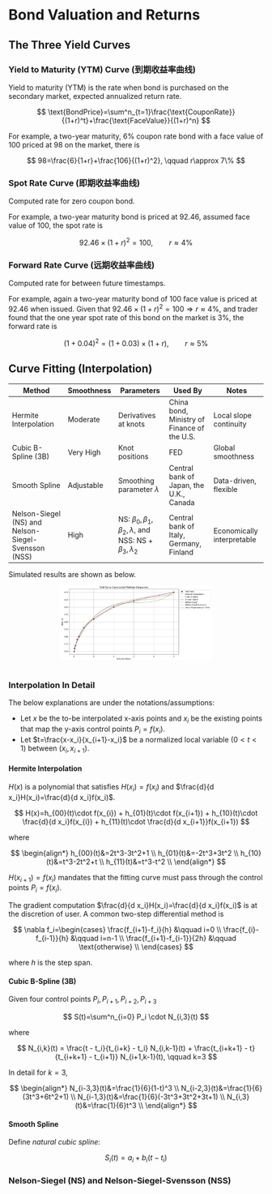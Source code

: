 # Bond Valuation and Returns

## The Three Yield Curves

### Yield to Maturity (YTM) Curve (到期收益率曲线)

Yield to maturity (YTM) is the rate when bond is purchased on the secondary market, expected annualized return rate.

$$
\text{BondPrice}=\sum^n_{t=1}\frac{\text{CouponRate}}{(1+r)^t}+\frac{\text{FaceValue}}{(1+r)^n}
$$

For example, a two-year maturity, 6% coupon rate bond with a face value of 100 priced at 98 on the market, there is

$$
98=\frac{6}{1+r}+\frac{106}{(1+r)^2}, \qquad r\approx 7\%
$$

### Spot Rate Curve (即期收益率曲线)

Computed rate for zero coupon bond.

For example, a two-year maturity bond is priced at 92.46, assumed face value of 100, the spot rate is

$$
92.46 \times (1+r)^2=100, \qquad r\approx 4\%
$$

### Forward Rate Curve (远期收益率曲线)

Computed rate for between future timestamps.

For example, again a two-year maturity bond of 100 face value is priced at 92.46 when issued.
Given that $92.46 \times (1+r)^2=100 \Rightarrow r\approx 4\%$, and trader found that the one year spot rate of this bond on the market is 3%, the forward rate is

$$
(1+0.04)^2 = (1+0.03)\times(1+r), \qquad r\approx 5\%
$$

## Curve Fitting (Interpolation)

|Method|Smoothness|Parameters|Used By|Notes|
|-|-|-|-|-|
|Hermite Interpolation|Moderate|Derivatives at knots|China bond, Ministry of Finance of the U.S.|Local slope continuity|
|Cubic B-Spline (3B)|Very High|Knot positions|FED|Global smoothness|
|Smooth Spline|Adjustable|Smoothing parameter $\lambda$|Central bank of Japan, the U.K., Canada|Data-driven, flexible|
|Nelson-Siegel (NS) and Nelson-Siegel-Svensson (NSS)|High|NS: $\beta_0,\beta_1,\beta_2,\lambda$, and NSS: NS + $\beta_3,\lambda_2$|Central bank of Italy, Germany, Finland|Economically interpretable|

Simulated results are shown as below.

<div style="display: flex; justify-content: center;">
      <img src="imgs/yield_curve_interpolation.png" width="60%" height="40%" alt="yield_curve_interpolation" />
</div>
</br>

### Interpolation In Detail

The below explanations are under the notations/assumptions:

* Let $x$ be the to-be interpolated x-axis points and $x_i$ be the existing points that map the y-axis control points $P_i=f(x_i)$.
* Let $t=\frac{x-x_i}{x_{i+1}-x_i}$ be a normalized local variable ($0<t<1$) between $(x_i, x_{i+1})$.

#### Hermite Interpolation

$H(x)$ is a polynomial that satisfies $H(x_i)=f(x_i)$ and $\frac{d}{d x_i}H(x_i)=\frac{d}{d x_i}f(x_i)$.

$$
H(x)=h_{00}(t)\cdot f(x_{i}) + h_{01}(t)\cdot f(x_{i+1}) + h_{10}(t)\cdot \frac{d}{d x_i}f(x_{i}) + h_{11}(t)\cdot \frac{d}{d x_{i+1}}f(x_{i+1})
$$

where

$$
\begin{align*}
    h_{00}(t)&=2t^3-3t^2+1 \\
    h_{01}(t)&=-2t^3+3t^2 \\
    h_{10}(t)&=t^3-2t^2+t \\
    h_{11}(t)&=t^3-t^2 \\
\end{align*}
$$

$H(x_{i+1})=f(x_i)$ mandates that the fitting curve must pass through the control points $P_i=f(x_i)$.

The gradient computation $\frac{d}{d x_i}H(x_i)=\frac{d}{d x_i}f(x_i)$ is at the discretion of user.
A common two-step differential method is

$$
\nabla f_i=\begin{cases}
    \frac{f_{i+1}-f_i}{h} &\qquad i=0 \\
    \frac{f_{i}-f_{i-1}}{h} &\qquad i=n-1 \\
    \frac{f_{i+1}-f_{i-1}}{2h} &\qquad \text{otherwise} \\
\end{cases}
$$

where $h$ is the step span.

#### Cubic B-Spline (3B)

Given four control points $P_i,P_{i+1},P_{i+2},P_{i+3}$

$$
S(t)=\sum^n_{i=0} P_i \cdot N_{i,3}(t)
$$

where

$$
N_{i,k}(t) = \frac{t - t_i}{t_{i+k} - t_i} N_{i,k-1}(t) + \frac{t_{i+k+1} - t}{t_{i+k+1} - t_{i+1}} N_{i+1,k-1}(t), \qquad k=3
$$

In detail for $k=3$,

$$
\begin{align*}
N_{i-3,3}(t)&=\frac{1}{6}(1-t)^3 \\
N_{i-2,3}(t)&=\frac{1}{6}(3t^3+6t^2+1) \\
N_{i-1,3}(t)&=\frac{1}{6}(-3t^3+3t^2+3t+1) \\
N_{i,3}(t)&=\frac{1}{6}t^3 \\
\end{align*}
$$

#### Smooth Spline

Define *natural cubic spline*:

$$
S_i(t)=a_i+b_i(t-t_i)
$$

### Nelson-Siegel (NS) and Nelson-Siegel-Svensson (NSS)

